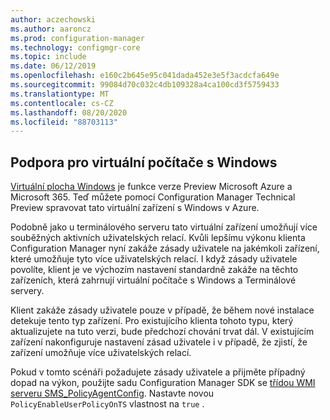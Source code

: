 ```yaml
---
author: aczechowski
ms.author: aaroncz
ms.prod: configuration-manager
ms.technology: configmgr-core
ms.topic: include
ms.date: 06/12/2019
ms.openlocfilehash: e160c2b645e95c041dada452e3e5f3acdcfa649e
ms.sourcegitcommit: 99084d70c032c4db109328a4ca100cd3f5759433
ms.translationtype: MT
ms.contentlocale: cs-CZ
ms.lasthandoff: 08/20/2020
ms.locfileid: "88703113"
---
```

## <a name="support-for-windows-virtual-desktop"></a><a name="bkmk_winsku"></a> Podpora pro virtuální počítače s Windows

<!--3556025-->

[Virtuální plocha Windows](/azure/virtual-desktop/) je funkce verze Preview Microsoft Azure a Microsoft 365. Teď můžete pomocí Configuration Manager Technical Preview spravovat tato virtuální zařízení s Windows v Azure.

Podobně jako u terminálového serveru tato virtuální zařízení umožňují více souběžných aktivních uživatelských relací. Kvůli lepšímu výkonu klienta Configuration Manager nyní zakáže zásady uživatele na jakémkoli zařízení, které umožňuje tyto více uživatelských relací. I když zásady uživatele povolíte, klient je ve výchozím nastavení standardně zakáže na těchto zařízeních, která zahrnují virtuální počítače s Windows a Terminálové servery.

Klient zakáže zásady uživatele pouze v případě, že během nové instalace detekuje tento typ zařízení. Pro existujícího klienta tohoto typu, který aktualizujete na tuto verzi, bude předchozí chování trvat dál. V existujícím zařízení nakonfiguruje nastavení zásad uživatele i v případě, že zjistí, že zařízení umožňuje více uživatelských relací.

Pokud v tomto scénáři požadujete zásady uživatele a přijměte případný dopad na výkon, použijte sadu Configuration Manager SDK se [třídou WMI serveru SMS_PolicyAgentConfig](../../../../../develop/reference/core/clients/config/sms_policyagentconfig-server-wmi-class.md). Nastavte novou `PolicyEnableUserPolicyOnTS` vlastnost na `true` .